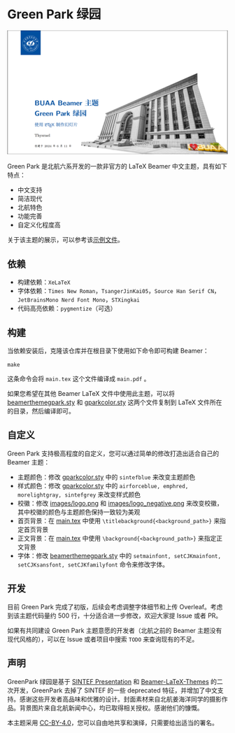 # Green Park 绿园

![](./misc/head.png)

Green Park 是北航六系开发的一款非官方的 LaTeX Beamer 中文主题，具有如下特点：

- 中文支持
- 简洁现代
- 北航特色
- 功能完善
- 自定义化程度高

关于该主题的展示，可以参考该[示例文件](./misc/example.pdf)。



## 依赖

- 构建依赖：`XeLaTeX`
- 字体依赖：`Times New Roman`，`TsangerJinKai05`，`Source Han Serif CN`，`JetBrainsMono Nerd Font Mono`，`STXingkai`
- 代码高亮依赖：`pygmentize`（可选）



## 构建

当依赖安装后，克隆该仓库并在根目录下使用如下命令即可构建 Beamer：

```shell
make
```

这条命令会将 `main.tex` 这个文件编译成 `main.pdf` 。

如果您希望在其他 Beamer LaTeX 文件中使用此主题，可以将 [beamerthemegpark.sty](./beamerthemegpark.sty) 和 [gparkcolor.sty](./gparkcolor.sty) 这两个文件复制到 LaTeX 文件所在的目录，然后编译即可。



## 自定义

Green Park 支持极高程度的自定义，您可以通过简单的修改打造出适合自己的 Beamer 主题：

- 主题颜色：修改 [gparkcolor.sty](./gparkcolor.sty) 中的 `sintefblue` 来改变主题颜色
- 样式颜色：修改 [gparkcolor.sty](./gparkcolor.sty) 中的 `airforceblue, emphred, morelightgray, sintefgrey`  来改变样式颜色
- 校徽：修改 [images/logo.png](./images/logo.png) 和 [images/logo_negative.png](./images/logo_negativepng) 来改变校徽，其中校徽的颜色与主题颜色保持一致较为美观
- 首页背景：在 [main.tex](./main.tex) 中使用 `\titlebackground{<background_path>}` 来指定首页背景
- 正文背景：在 [main.tex](./main.tex) 中使用 `\background{<background_path>}` 来指定正文背景
- 字体：修改 [beamerthemegpark.sty](./beamerthemegpark.sty) 中的 `setmainfont, setCJKmainfont, setCJKsansfont, setCJKfamilyfont` 命令来修改字体。



## 开发

目前 Green Park 完成了初版，后续会考虑调整字体细节和上传 Overleaf。考虑到该主题代码量约 500 行，十分适合进一步修改，欢迎大家提 Issue 或者 PR。

如果有共同建设 Green Park 主题意愿的开发者（北航之前的 Beamer 主题没有现代风格的），可以在 Issue 或者项目中搜索 `TODO` 来查询现有的不足。



## 声明

GreenPark 绿园是基于 [SINTEF Presentation](https://www.overleaf.com/latex/templates/sintef-presentation/jhbhdffczpnx) 和 [Beamer-LaTeX-Themes](https://github.com/liu-qilong/Beamer-LaTeX-Themes) 的二次开发，GreenPark 去掉了 SINTEF 的一些 deprecated 特征，并增加了中文支持。感谢这些开发者高品味和优雅的设计。封面素材来自北航姜海洋同学的摄影作品。背景图片来自北航新闻中心，均已取得相关授权。感谢他们的慷慨。

本主题采用 [CC-BY-4.0](https://creativecommons.org/licenses/by/4.0/deed.zh-hans)，您可以自由地共享和演绎，只需要给出适当的署名。
